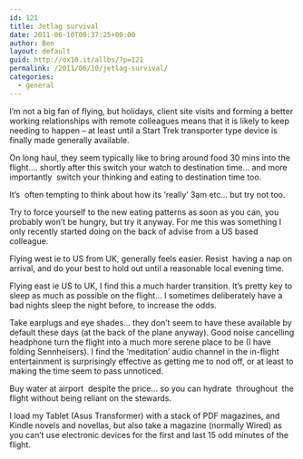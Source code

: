 ```yaml
---
id: 121
title: Jetlag survival
date: 2011-06-10T00:37:25+00:00
author: Ben
layout: default
guid: http://ox10.it/allbs/?p=121
permalink: /2011/06/10/jetlag-survival/
categories:
  - general
---
```

I&#8217;m not a big fan of flying, but holidays, client site visits and forming a better working relationships with remote colleagues means that it is likely to keep needing to happen &#8211; at least until a Start Trek transporter type device is finally made generally available.

On long haul, they seem typically like to bring around food 30 mins into the flight&#8230;. shortly after this switch your watch to destination time&#8230; and more importantly  switch your thinking and eating to destination time too.

It&#8217;s  often tempting to think about how its &#8216;really&#8217; 3am etc&#8230; but try not too.

Try to force yourself to the new eating patterns as soon as you can, you probably won&#8217;t be hungry, but try it anyway. For me this was something I only recently started doing on the back of advise from a US based colleague.

Flying west ie to US from UK, generally feels easier. Resist  having a nap on arrival, and do your best to hold out until a reasonable local evening time.

Flying east ie US to UK, I find this a much harder transition. It&#8217;s pretty key to sleep as much as possible on the flight&#8230; I sometimes deliberately have a bad nights sleep the night before, to increase the odds.

Take earplugs and eye shades&#8230; they don&#8217;t seem to have these available by default these days (at the back of the plane anyway). Good noise cancelling headphone turn the flight into a much more serene place to be (I have folding Sennheisers). I find the &#8216;meditation&#8217; audio channel in the in-flight entertainment is surprisingly effective as getting me to nod off, or at least to making the time seem to pass unnoticed.

Buy water at airport  despite the price&#8230; so you can hydrate  throughout  the flight without being reliant on the stewards.

I load my Tablet (Asus Transformer) with a stack of PDF magazines, and Kindle novels and novellas, but also take a magazine (normally Wired) as you can&#8217;t use electronic devices for the first and last 15 odd minutes of the flight.
